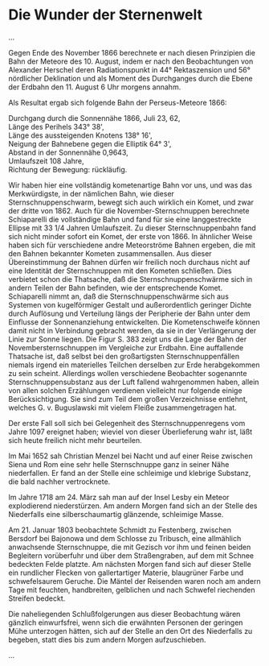 # Die Wunder der Sternenwelt

...

Gegen Ende des November 1866 berechnete er nach diesen Prinzipien die Bahn der Meteore des 10. August, indem er nach den Beobachtungen von Alexander Herschel deren Radiationspunkt in 44° Rektaszension und 56° nördlicher Deklination und als Moment des Durchganges durch die Ebene der Erdbahn den 11. August 6 Uhr morgens annahm.

Als Resultat ergab sich folgende Bahn der Perseus-Meteore 1866:

Durchgang durch die Sonnennähe 1866, Juli 23, 62,  
Länge des Perihels 343° 38',  
Länge des aussteigenden Knotens 138° 16',  
Neigung der Bahnebene gegen die Elliptik 64° 3',  
Abstand in der Sonnennähe 0,9643,  
Umlaufszeit 108 Jahre,  
Richtung der Bewegung: rückläufig.

Wir haben hier eine vollständig kometenartige Bahn vor uns, und was das Merkwürdigste, in der nämlichen Bahn, wie dieser Sternschnuppenschwarm, bewegt sich auch wirklich ein Komet, und zwar der dritte von 1862. Auch für die November-Sternschnuppen berechnete Schiaparelli die vollständige Bahn und fand für sie eine langgestreckte Ellipse mit 33 1/4 Jahren Umlaufszeit. Zu dieser Sternschnuppenbahn fand sich nicht minder sofort ein Komet, der erste von 1866. In ähnlicher Weise haben sich für verschiedene andre Meteorströme Bahnen ergeben, die mit den Bahnen bekannter Kometen zusammensallen. Aus dieser Übereinstimmung der Bahnen dürfen wir freilich noch durchaus nicht auf eine Identität der Sternschnuppen mit den Kometen schließen. Dies verbietet schon die Thatsache, daß die Sternschnuppenschwärme sich in andern Teilen der Bahn befinden, wie der entsprechende Komet. Schiaparelli nimmt an, daß die Sternschnuppenschwärme sich aus Systemen von kugelförmiger Gestalt und außerordentlich geringer Dichte durch Auflösung und Verteilung längs der Peripherie der Bahn unter dem Einflusse der Sonnenanziehung entwickelten. Die Kometenschweife können damit nicht in Verbindung gebracht werden, da sie in der Verlängerung der Linie zur Sonne liegen. Die Figur S. 383 zeigt uns die Lage der Bahn der Novembersternschnuppen im Vergleiche zur Erdbahn. Eine auffallende Thatsache ist, daß selbst bei den großartigsten Sternschnuppenfällen niemals irgend ein materielles Teilchen derselben zur Erde herabgekommen zu sein scheint. Allerdings wollen verschiedene Beobachter sogenannte Sternschnuppensubstanz aus der Luft fallend wahrgenommen haben, allein von allen solchen Erzählungen verdienen vielleicht nur folgende einige Berücksichtigung. Sie sind zum Teil dem großen Verzeichnisse entlehnt, welches G. v. Buguslawski mit vielem Fleiße zusammengetragen hat.

Der erste Fall soll sich bei Gelegenheit des Sternschnuppenregens vom Jahre 1097 ereignet haben; wieviel von dieser Überlieferung wahr ist, läßt sich heute freilich nicht mehr beurteilen.

Im Mai 1652 sah Christian Menzel bei Nacht und auf einer Reise zwischen Siena und Rom eine sehr helle Sternschnuppe ganz in seiner Nähe niederfallen. Er fand an der Stelle eine schleimige und klebrige Substanz, die bald nachher vertrocknete.

Im Jahre 1718 am 24. März sah man auf der Insel Lesby ein Meteor explodierend niederstürzen. Am andern Morgen fand sich an der Stelle des Niederfalls eine silberschaumartig glänzende, schleimige Masse.

Am 21. Januar 1803 beobachtete Schmidt zu Festenberg, zwischen Bersdorf bei Bajonowa und dem Schlosse zu Tribusch, eine allmählich anwachsende Sternschnuppe, die mit Gezisch vor ihm und feinen beiden Begleitern vorüberfuhr und über dem Straßengraben, auf dem mit Schnee bedeckten Felde platzte. Am nächsten Morgen fand sich auf dieser Stelle ein rundlicher Flecken von gallertartiger Materie, blaugrüner Farbe und schwefelsaurem Geruche. Die Mäntel der Reisenden waren noch am andern Tage mit feuchten, handbreiten, gelblichen und nach Schwefel riechenden Streifen bedeckt.

Die naheliegenden Schlußfolgerungen aus dieser Beobachtung wären gänzlich einwurfsfrei, wenn sich die erwähnten Personen der geringen Mühe unterzogen hätten, sich auf der Stelle an den Ort des Niederfalls zu begeben, statt dies bis zum andern Morgen aufzuschieben.

...
